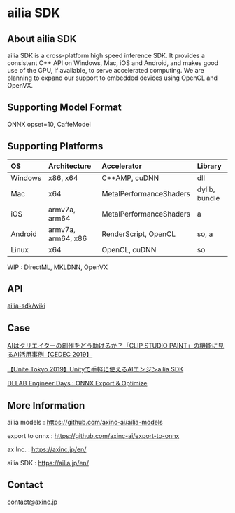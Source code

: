# ailia SDK

## About ailia SDK

ailia SDK is a cross-platform high speed inference SDK. It provides a consistent C++ API on Windows, Mac, iOS and Android, and makes good use of the GPU, if available, to serve accelerated computing. We are planning to expand our support to embedded devices using OpenCL and OpenVX.

## Supporting Model Format

ONNX opset=10, CaffeModel

## Supporting Platforms

|OS|Architecture|Accelerator|Library|
|:---|:---|:---|:---|
|Windows|x86, x64|C++AMP, cuDNN|dll|
|Mac|x64|MetalPerformanceShaders|dylib, bundle|
|iOS|armv7a, arm64|MetalPerformanceShaders|a|
|Android|armv7a, arm64, x86|RenderScript, OpenCL|so, a|
|Linux|x64|OpenCL, cuDNN|so|

WIP : DirectML, MKLDNN, OpenVX

## API

[ailia-sdk/wiki](https://github.com/axinc-ai/ailia-sdk/wiki)

## Case

[AIはクリエイターの創作をどう助けるか？「CLIP STUDIO PAINT」の機能に見るAI活用事例【CEDEC 2019】](https://www.gamebusiness.jp/article/2019/09/25/16233.html)

[【Unite Tokyo 2019】Unityで手軽に使えるAIエンジンailia SDK](https://www.slideshare.net/UnityTechnologiesJapan002/unite-tokyo-2019unityaiailia-sdk)

[DLLAB Engineer Days : ONNX Export & Optimize](https://www.slideshare.net/KazukiKyakuno/dllab-engineer-days-onnx-export-optimize)

## More Information

ailia models : https://github.com/axinc-ai/ailia-models

export to onnx : https://github.com/axinc-ai/export-to-onnx

ax Inc. : https://axinc.jp/en/

ailia SDK : https://ailia.jp/en/

## Contact

contact@axinc.jp
